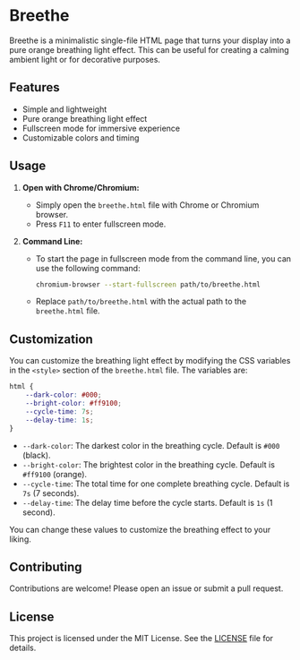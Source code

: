 # Breethe

Breethe is a minimalistic single-file HTML page that turns your display into a pure orange breathing light effect. This can be useful for creating a calming ambient light or for decorative purposes.

## Features

- Simple and lightweight
- Pure orange breathing light effect
- Fullscreen mode for immersive experience
- Customizable colors and timing

## Usage

1. **Open with Chrome/Chromium:**
   - Simply open the `breethe.html` file with Chrome or Chromium browser.
   - Press `F11` to enter fullscreen mode.

2. **Command Line:**
   - To start the page in fullscreen mode from the command line, you can use the following command:
     ```sh
     chromium-browser --start-fullscreen path/to/breethe.html
     ```
   - Replace `path/to/breethe.html` with the actual path to the `breethe.html` file.

## Customization

You can customize the breathing light effect by modifying the CSS variables in the `<style>` section of the `breethe.html` file. The variables are:

```css
html {
    --dark-color: #000;
    --bright-color: #ff9100;
    --cycle-time: 7s;
    --delay-time: 1s;
}
```

- `--dark-color`: The darkest color in the breathing cycle. Default is `#000` (black).
- `--bright-color`: The brightest color in the breathing cycle. Default is `#ff9100` (orange).
- `--cycle-time`: The total time for one complete breathing cycle. Default is `7s` (7 seconds).
- `--delay-time`: The delay time before the cycle starts. Default is `1s` (1 second).

You can change these values to customize the breathing effect to your liking.

## Contributing

Contributions are welcome! Please open an issue or submit a pull request.

## License

This project is licensed under the MIT License. See the [LICENSE](LICENSE) file for details.
